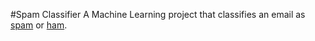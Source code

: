 #Spam Classifier
A Machine Learning project that classifies an email as [spam](https://en.wikipedia.org/wiki/Email_spam) or [ham](https://wiki.apache.org/spamassassin/Ham).



